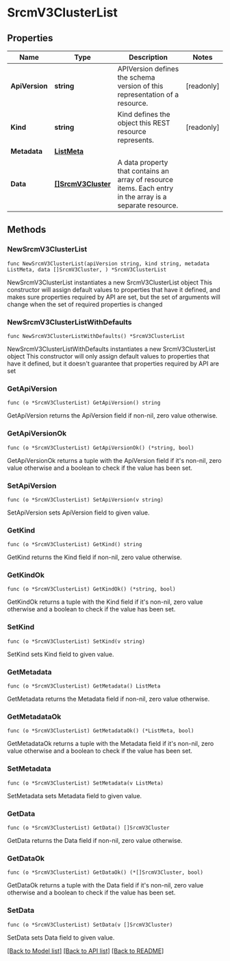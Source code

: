 # SrcmV3ClusterList

## Properties

Name | Type | Description | Notes
------------ | ------------- | ------------- | -------------
**ApiVersion** | **string** | APIVersion defines the schema version of this representation of a resource. | [readonly] 
**Kind** | **string** | Kind defines the object this REST resource represents. | [readonly] 
**Metadata** | [**ListMeta**](ListMeta.md) |  | 
**Data** | [**[]SrcmV3Cluster**](SrcmV3Cluster.md) | A data property that contains an array of resource items. Each entry in the array is a separate resource. | 

## Methods

### NewSrcmV3ClusterList

`func NewSrcmV3ClusterList(apiVersion string, kind string, metadata ListMeta, data []SrcmV3Cluster, ) *SrcmV3ClusterList`

NewSrcmV3ClusterList instantiates a new SrcmV3ClusterList object
This constructor will assign default values to properties that have it defined,
and makes sure properties required by API are set, but the set of arguments
will change when the set of required properties is changed

### NewSrcmV3ClusterListWithDefaults

`func NewSrcmV3ClusterListWithDefaults() *SrcmV3ClusterList`

NewSrcmV3ClusterListWithDefaults instantiates a new SrcmV3ClusterList object
This constructor will only assign default values to properties that have it defined,
but it doesn't guarantee that properties required by API are set

### GetApiVersion

`func (o *SrcmV3ClusterList) GetApiVersion() string`

GetApiVersion returns the ApiVersion field if non-nil, zero value otherwise.

### GetApiVersionOk

`func (o *SrcmV3ClusterList) GetApiVersionOk() (*string, bool)`

GetApiVersionOk returns a tuple with the ApiVersion field if it's non-nil, zero value otherwise
and a boolean to check if the value has been set.

### SetApiVersion

`func (o *SrcmV3ClusterList) SetApiVersion(v string)`

SetApiVersion sets ApiVersion field to given value.


### GetKind

`func (o *SrcmV3ClusterList) GetKind() string`

GetKind returns the Kind field if non-nil, zero value otherwise.

### GetKindOk

`func (o *SrcmV3ClusterList) GetKindOk() (*string, bool)`

GetKindOk returns a tuple with the Kind field if it's non-nil, zero value otherwise
and a boolean to check if the value has been set.

### SetKind

`func (o *SrcmV3ClusterList) SetKind(v string)`

SetKind sets Kind field to given value.


### GetMetadata

`func (o *SrcmV3ClusterList) GetMetadata() ListMeta`

GetMetadata returns the Metadata field if non-nil, zero value otherwise.

### GetMetadataOk

`func (o *SrcmV3ClusterList) GetMetadataOk() (*ListMeta, bool)`

GetMetadataOk returns a tuple with the Metadata field if it's non-nil, zero value otherwise
and a boolean to check if the value has been set.

### SetMetadata

`func (o *SrcmV3ClusterList) SetMetadata(v ListMeta)`

SetMetadata sets Metadata field to given value.


### GetData

`func (o *SrcmV3ClusterList) GetData() []SrcmV3Cluster`

GetData returns the Data field if non-nil, zero value otherwise.

### GetDataOk

`func (o *SrcmV3ClusterList) GetDataOk() (*[]SrcmV3Cluster, bool)`

GetDataOk returns a tuple with the Data field if it's non-nil, zero value otherwise
and a boolean to check if the value has been set.

### SetData

`func (o *SrcmV3ClusterList) SetData(v []SrcmV3Cluster)`

SetData sets Data field to given value.



[[Back to Model list]](../README.md#documentation-for-models) [[Back to API list]](../README.md#documentation-for-api-endpoints) [[Back to README]](../README.md)


